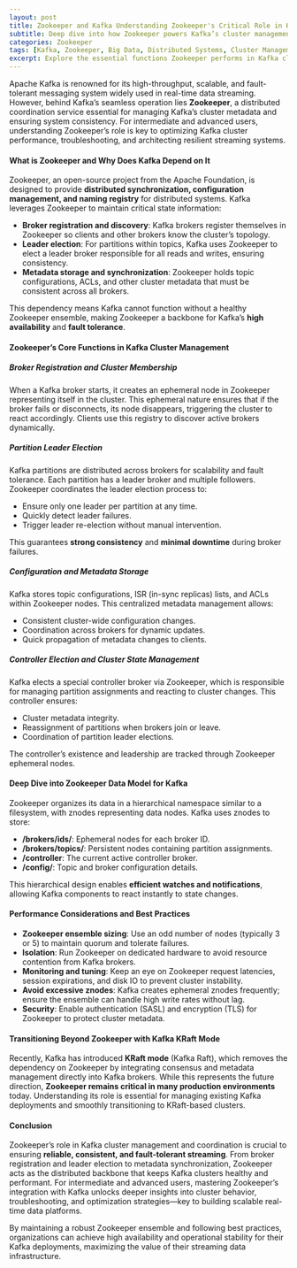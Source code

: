 ```yaml
---
layout: post
title: Zookeeper and Kafka Understanding Zookeeper's Critical Role in Kafka Cluster Management and Coordination
subtitle: Deep dive into how Zookeeper powers Kafka’s cluster management and coordination for reliable data streaming
categories: Zookeeper
tags: [Kafka, Zookeeper, Big Data, Distributed Systems, Cluster Management, Streaming, Apache Kafka]
excerpt: Explore the essential functions Zookeeper performs in Kafka cluster management and coordination, enabling robust and fault-tolerant streaming infrastructure for advanced users.
---
```

Apache Kafka is renowned for its high-throughput, scalable, and fault-tolerant messaging system widely used in real-time data streaming. However, behind Kafka’s seamless operation lies **Zookeeper**, a distributed coordination service essential for managing Kafka’s cluster metadata and ensuring system consistency. For intermediate and advanced users, understanding Zookeeper’s role is key to optimizing Kafka cluster performance, troubleshooting, and architecting resilient streaming systems.

#### What is Zookeeper and Why Does Kafka Depend on It

Zookeeper, an open-source project from the Apache Foundation, is designed to provide **distributed synchronization, configuration management, and naming registry** for distributed systems. Kafka leverages Zookeeper to maintain critical state information:

- **Broker registration and discovery**: Kafka brokers register themselves in Zookeeper so clients and other brokers know the cluster’s topology.
- **Leader election**: For partitions within topics, Kafka uses Zookeeper to elect a leader broker responsible for all reads and writes, ensuring consistency.
- **Metadata storage and synchronization**: Zookeeper holds topic configurations, ACLs, and other cluster metadata that must be consistent across all brokers.

This dependency means Kafka cannot function without a healthy Zookeeper ensemble, making Zookeeper a backbone for Kafka’s **high availability** and **fault tolerance**.

#### Zookeeper’s Core Functions in Kafka Cluster Management

##### Broker Registration and Cluster Membership

When a Kafka broker starts, it creates an ephemeral node in Zookeeper representing itself in the cluster. This ephemeral nature ensures that if the broker fails or disconnects, its node disappears, triggering the cluster to react accordingly. Clients use this registry to discover active brokers dynamically.

##### Partition Leader Election

Kafka partitions are distributed across brokers for scalability and fault tolerance. Each partition has a leader broker and multiple followers. Zookeeper coordinates the leader election process to:

- Ensure only one leader per partition at any time.
- Quickly detect leader failures.
- Trigger leader re-election without manual intervention.

This guarantees **strong consistency** and **minimal downtime** during broker failures.

##### Configuration and Metadata Storage

Kafka stores topic configurations, ISR (in-sync replicas) lists, and ACLs within Zookeeper nodes. This centralized metadata management allows:

- Consistent cluster-wide configuration changes.
- Coordination across brokers for dynamic updates.
- Quick propagation of metadata changes to clients.

##### Controller Election and Cluster State Management

Kafka elects a special controller broker via Zookeeper, which is responsible for managing partition assignments and reacting to cluster changes. This controller ensures:

- Cluster metadata integrity.
- Reassignment of partitions when brokers join or leave.
- Coordination of partition leader elections.

The controller’s existence and leadership are tracked through Zookeeper ephemeral nodes.

#### Deep Dive into Zookeeper Data Model for Kafka

Zookeeper organizes its data in a hierarchical namespace similar to a filesystem, with znodes representing data nodes. Kafka uses znodes to store:

- **/brokers/ids/**: Ephemeral nodes for each broker ID.
- **/brokers/topics/**: Persistent nodes containing partition assignments.
- **/controller**: The current active controller broker.
- **/config/**: Topic and broker configuration details.

This hierarchical design enables **efficient watches and notifications**, allowing Kafka components to react instantly to state changes.

#### Performance Considerations and Best Practices

- **Zookeeper ensemble sizing**: Use an odd number of nodes (typically 3 or 5) to maintain quorum and tolerate failures.
- **Isolation**: Run Zookeeper on dedicated hardware to avoid resource contention from Kafka brokers.
- **Monitoring and tuning**: Keep an eye on Zookeeper request latencies, session expirations, and disk IO to prevent cluster instability.
- **Avoid excessive znodes**: Kafka creates ephemeral znodes frequently; ensure the ensemble can handle high write rates without lag.
- **Security**: Enable authentication (SASL) and encryption (TLS) for Zookeeper to protect cluster metadata.

#### Transitioning Beyond Zookeeper with Kafka KRaft Mode

Recently, Kafka has introduced **KRaft mode** (Kafka Raft), which removes the dependency on Zookeeper by integrating consensus and metadata management directly into Kafka brokers. While this represents the future direction, **Zookeeper remains critical in many production environments** today. Understanding its role is essential for managing existing Kafka deployments and smoothly transitioning to KRaft-based clusters.

#### Conclusion

Zookeeper’s role in Kafka cluster management and coordination is crucial to ensuring **reliable, consistent, and fault-tolerant streaming**. From broker registration and leader election to metadata synchronization, Zookeeper acts as the distributed backbone that keeps Kafka clusters healthy and performant. For intermediate and advanced users, mastering Zookeeper’s integration with Kafka unlocks deeper insights into cluster behavior, troubleshooting, and optimization strategies—key to building scalable real-time data platforms.

By maintaining a robust Zookeeper ensemble and following best practices, organizations can achieve high availability and operational stability for their Kafka deployments, maximizing the value of their streaming data infrastructure.
